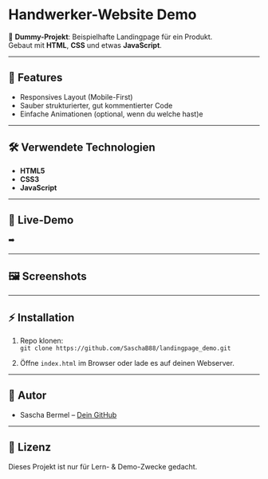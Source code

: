 # Handwerker-Website Demo

🚧 **Dummy-Projekt**: Beispielhafte Landingpage für ein Produkt.  
Gebaut mit **HTML**, **CSS** und etwas **JavaScript**.

---

## 📌 Features

- Responsives Layout (Mobile-First)
- Sauber strukturierter, gut kommentierter Code
- Einfache Animationen (optional, wenn du welche hast)e

---

## 🛠️ Verwendete Technologien

- **HTML5**
- **CSS3**
- **JavaScript**

---

## 🚀 Live-Demo

➡️ 

---

## 🖼️ Screenshots



---

## ⚡ Installation

1. Repo klonen:  
   `git clone https://github.com/SaschaB88/landingpage_demo.git`

2. Öffne `index.html` im Browser oder lade es auf deinen Webserver.

---

## 👤 Autor

- Sascha Bermel – [Dein GitHub](https://github.com/Saschab88)

---

## 📄 Lizenz

Dieses Projekt ist nur für Lern- & Demo-Zwecke gedacht.
